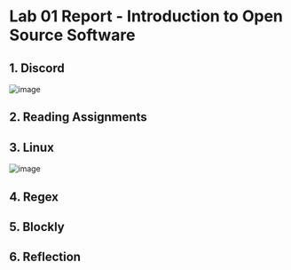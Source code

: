 # Lab 01 Report - Introduction to Open Source Software

## 1. Discord
![image](https://user-images.githubusercontent.com/18493608/149566475-f517ff8b-9087-49ae-8b54-6fe46168a430.png)

## 2. Reading Assignments

## 3. Linux
![image](https://user-images.githubusercontent.com/18493608/149567030-33618e4d-aef4-4312-bb67-a439eebf20ac.png)

## 4. Regex

## 5. Blockly

## 6. Reflection
